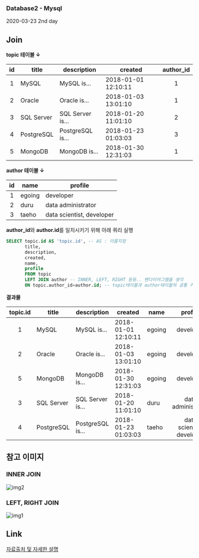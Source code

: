 ### Database2 - Mysql
2020-03-23
2nd day

## Join
**topic 테이블 ↓**

id|title|description|created|author_id
:---:|---|---|---|:---:
1|MySQL|MySQL is...|2018-01-01 12:10:11|1
2|Oracle|Oracle is...|2018-01-03 13:01:10|1
3|SQL Server|SQL Server is...|2018-01-20 11:01:10|2
4|PostgreSQL|PostgreSQL is...|2018-01-23 01:03:03|3
5|MongoDB|MongoDB is...|2018-01-30 12:31:03|1

**author 테이블 ↓**

id|name|profile
:---:|---|---
1|egoing|developer
2|duru|data administrator
3|taeho|data scientist, developer

**author_id**와 **author.id**를 일치시키기 위해 아래 쿼리 실행
```SQL
SELECT topic.id AS 'topic.id', -- AS : 이름지정
       title, 
       description, 
       created, 
       name, 
       profile 
       FROM topic 
       LEFT JOIN author -- INNER, LEFT, RIGHT 등등.. 벤다이어그램을 생각
       ON topic.author_id=author.id; -- topic테이블과 author테이블의 공통 키값을 기준으로 한다.
```

**결과물**

topic.id|title|description|created|name|profile
:---:|---|---|---|---|:---:
1|MySQL|MySQL is...|2018-01-01 12:10:11|egoing|developer
2|Oracle|Oracle is...|2018-01-03 13:01:10|egoing|developer
5|MongoDB|MongoDB is...|2018-01-30 12:31:03|egoing|developer
3|SQL Server|SQL Server is...|2018-01-20 11:01:10|duru|data administrator
4|PostgreSQL|PostgreSQL is...|2018-01-23 01:03:03|taeho|data scientist, developer

## 참고 이미지
### INNER JOIN
![img2](https://t1.daumcdn.net/cfile/tistory/243BF43A58340E0A06)
### LEFT, RIGHT JOIN
![img1](https://t1.daumcdn.net/cfile/tistory/26310B3458340C9F1C)

## Link
[자료출처 및 자세한 설명](https://futurists.tistory.com/17)